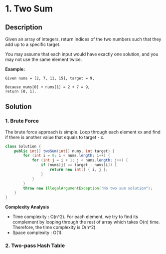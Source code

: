 # 1. Two Sum

## Description

Given an array of integers, return indices of the two numbers such that they add up to a specific target.

You may assume that each input would have exactly one solution, and you may not use the same element twice.

**Example:**

```
Given nums = [2, 7, 11, 15], target = 9,

Because nums[0] + nums[1] = 2 + 7 = 9,
return [0, 1].
```

## Solution

### 1. Brute Force

The brute force approach is simple. Loop through each element xx and find if there is another value that equals to target - x.

```Java
class Solution {
    public int[] twoSum(int[] nums, int target) {
        for (int i = 0; i < nums.length; i++) {
            for (int j = i + 1; j < nums.length; j++) {
                if (nums[j] == target - nums[i]) {
                    return new int[] { i, j };
                }
            }
        }
        throw new IllegalArgumentException("No two sum solution");
    }
}
```

**Complexity Analysis**

* Time complexity : O(n^2). For each element, we try to find its complement by looping through the rest of array which takes O(n) time. Therefore, the time complexity is O(n^2).
* Space complexity : O(1).

### 2. Two-pass Hash Table
